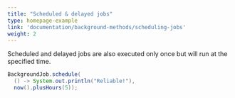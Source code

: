 ```yaml
---
title: "Scheduled & delayed jobs"
type: homepage-example
link: 'documentation/background-methods/scheduling-jobs'
weight: 2
---
```

Scheduled and delayed jobs are also executed only once but will run at the specified time.

```java
BackgroundJob.schedule(
  () -> System.out.println("Reliable!"),
  now().plusHours(5));
```